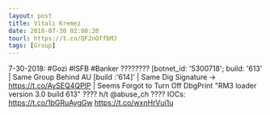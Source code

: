 ```yaml
---
layout: post
title: Vitali Kremez
date: 2018-07-30 02:00:20
tourl: https://t.co/QF2nOffbMJ
tags: [Group]
---
```

7-30-2018: #Gozi #ISFB #Banker ????????
[botnet_id: '5300718'; build: '613' | Same Group Behind AU [build :'614]' | Same Dig Signature -&gt; https://t.co/AySEQ4QPIP | Seems Forgot to Turn Off DbgPrint "RM3 loader version 3.0 build 613" ????
h/t @abuse_ch ????
IOCs: https://t.co/1bGRuAygGw https://t.co/wxnHrVui1u